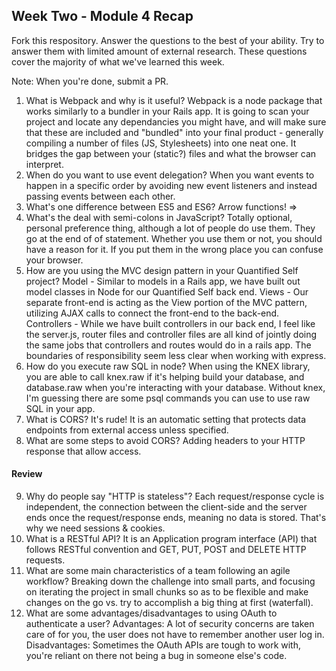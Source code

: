 ## Week Two - Module 4 Recap

Fork this respository. Answer the questions to the best of your ability. Try to answer them with limited amount of external research. These questions cover the majority of what we've learned this week.

Note: When you're done, submit a PR.

1. What is Webpack and why is it useful?
Webpack is a node package that works similarly to a bundler in your Rails app. It is going to scan your project and locate any dependancies you might have, and will make sure that these are included and "bundled" into your final product - generally compiling a number of files (JS, Stylesheets) into one neat one. It bridges the gap between your (static?) files and what the browser can interpret.
2. When do you want to use event delegation?
When you want events to happen in a specific order by avoiding new event listeners and instead passing events between each other.
3. What's one difference between ES5 and ES6?
Arrow functions! =>
4. What's the deal with semi-colons in JavaScript?
Totally optional, personal preference thing, although a lot of people do use them. They go at the end of of statement. Whether you use them or not, you should have a reason for it. If you put them in the wrong place you can confuse your browser.
5. How are you using the MVC design pattern in your Quantified Self project?
Model - Similar to models in a Rails app, we have built out model classes in Node for our Quantified Self back end.
Views - Our separate front-end is acting as the View portion of the MVC pattern, utilizing AJAX calls to connect the front-end to the back-end.
Controllers - While we have built controllers in our back end, I feel like the server.js, router files and controller files are all kind of jointly doing the same jobs that controllers and routes would do in a rails app. The boundaries of responsibility seem less clear when working with express.
6. How do you execute raw SQL in node?
When using the KNEX library, you are able to call knex.raw if it's helping build your database, and database.raw when you're interacting with your database. Without knex, I'm guessing there are some psql commands you can use to use raw SQL in your app.
7. What is CORS?
It's rude! It is an automatic setting that protects data endpoints from external access unless specified.
8. What are some steps to avoid CORS?
Adding headers to your HTTP response that allow access.

#### Review  

9. Why do people say "HTTP is stateless"?
Each request/response cycle is independent, the connection between the client-side and the server ends once the request/response ends, meaning no data is stored. That's why we need sessions & cookies.
10. What is a RESTful API?
It is an Application program interface (API) that follows RESTful convention and GET, PUT, POST and DELETE HTTP requests.
11. What are some main characteristics of a team following an agile workflow?
Breaking down the challenge into small parts, and focusing on iterating the project in small chunks so as to be flexible and make changes on the go vs. try to accomplish a big thing at first (waterfall).
12. What are some advantages/disadvantages to using OAuth to authenticate a user?
Advantages: A lot of security concerns are taken care of for you, the user does not have to remember another user log in.
Disadvantages: Sometimes the OAuth APIs are tough to work with, you're reliant on there not being a bug in someone else's code.
